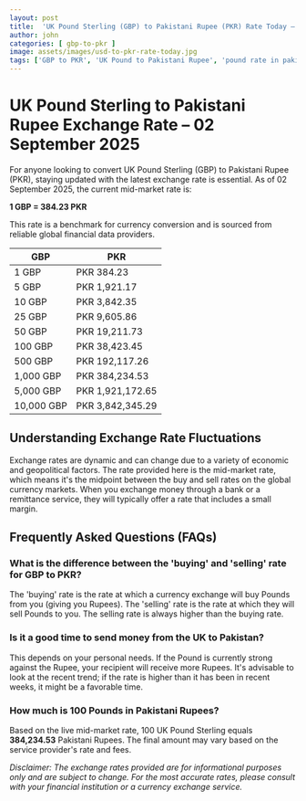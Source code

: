 ```yaml
---
layout: post
title:  'UK Pound Sterling (GBP) to Pakistani Rupee (PKR) Rate Today – 02 September 2025'
author: john
categories: [ gbp-to-pkr ]
image: assets/images/usd-to-pkr-rate-today.jpg
tags: ['GBP to PKR', 'UK Pound to Pakistani Rupee', 'pound rate in pakistan', 'great britain pound to pkr', 'uk to pakistan money transfer']
---
```


# UK Pound Sterling to Pakistani Rupee Exchange Rate – 02 September 2025

For anyone looking to convert UK Pound Sterling (GBP) to Pakistani Rupee (PKR), staying updated with the latest exchange rate is essential. As of 02 September 2025, the current mid-market rate is:

**1 GBP = 384.23 PKR**

This rate is a benchmark for currency conversion and is sourced from reliable global financial data providers.

| GBP | PKR |
| --- | --- |
| 1 GBP | PKR 384.23 |
| 5 GBP | PKR 1,921.17 |
| 10 GBP | PKR 3,842.35 |
| 25 GBP | PKR 9,605.86 |
| 50 GBP | PKR 19,211.73 |
| 100 GBP | PKR 38,423.45 |
| 500 GBP | PKR 192,117.26 |
| 1,000 GBP | PKR 384,234.53 |
| 5,000 GBP | PKR 1,921,172.65 |
| 10,000 GBP | PKR 3,842,345.29 |


## Understanding Exchange Rate Fluctuations

Exchange rates are dynamic and can change due to a variety of economic and geopolitical factors. The rate provided here is the mid-market rate, which means it's the midpoint between the buy and sell rates on the global currency markets. When you exchange money through a bank or a remittance service, they will typically offer a rate that includes a small margin.

## Frequently Asked Questions (FAQs)

### What is the difference between the 'buying' and 'selling' rate for GBP to PKR?

The 'buying' rate is the rate at which a currency exchange will buy Pounds from you (giving you Rupees). The 'selling' rate is the rate at which they will sell Pounds to you. The selling rate is always higher than the buying rate.

### Is it a good time to send money from the UK to Pakistan?

This depends on your personal needs. If the Pound is currently strong against the Rupee, your recipient will receive more Rupees. It's advisable to look at the recent trend; if the rate is higher than it has been in recent weeks, it might be a favorable time.

### How much is 100 Pounds in Pakistani Rupees?

Based on the live mid-market rate, 100 UK Pound Sterling equals **384,234.53** Pakistani Rupees. The final amount may vary based on the service provider's rate and fees.



*Disclaimer: The exchange rates provided are for informational purposes only and are subject to change. For the most accurate rates, please consult with your financial institution or a currency exchange service.*
